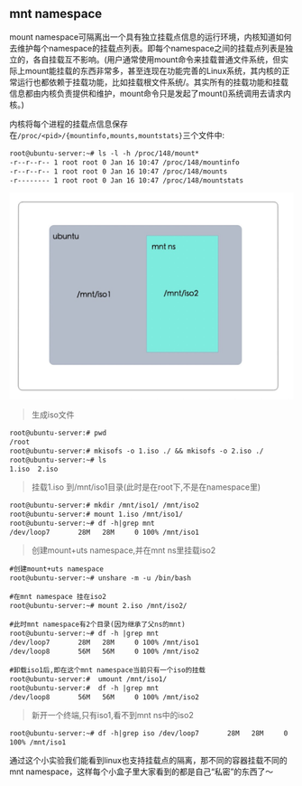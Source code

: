## mnt namespace

mount namespace可隔离出一个具有独立挂载点信息的运行环境，内核知道如何去维护每个namespace的挂载点列表。即每个namespace之间的挂载点列表是独立的，各自挂载互不影响。(用户通常使用mount命令来挂载普通文件系统，但实际上mount能挂载的东西非常多，甚至连现在功能完善的Linux系统，其内核的正常运行也都依赖于挂载功能，比如挂载根文件系统/。其实所有的挂载功能和挂载信息都由内核负责提供和维护，mount命令只是发起了mount()系统调用去请求内核。)

内核将每个进程的挂载点信息保存在`/proc/<pid>/{mountinfo,mounts,mountstats}`三个文件中:
```
root@ubuntu-server:~# ls -l -h /proc/148/mount*
-r--r--r-- 1 root root 0 Jan 16 10:47 /proc/148/mountinfo
-r--r--r-- 1 root root 0 Jan 16 10:47 /proc/148/mounts
-r-------- 1 root root 0 Jan 16 10:47 /proc/148/mountstats
```


![mnt-ns](./images/mnt-ns.jpg)

> 生成iso文件
```
root@ubuntu-server:# pwd
/root
root@ubuntu-server:# mkisofs -o 1.iso ./ && mkisofs -o 2.iso ./
root@ubuntu-server:~# ls
1.iso  2.iso
```

> 挂载1.iso 到/mnt/iso1目录(此时是在root下,不是在namespace里)
```
root@ubuntu-server:# mkdir /mnt/iso1/ /mnt/iso2
root@ubuntu-server:# mount 1.iso /mnt/iso1/
root@ubuntu-server:~# df -h|grep mnt
/dev/loop7       28M   28M     0 100% /mnt/iso1
```

> 创建mount+uts namespace,并在mnt ns里挂载iso2&#x20;
```
#创建mount+uts namespace
root@ubuntu-server:~# unshare -m -u /bin/bash

#在mnt namespace 挂在iso2
root@ubuntu-server:~# mount 2.iso /mnt/iso2/

#此时mnt namespace有2个目录(因为继承了父ns的mnt)
root@ubuntu-server:~# df -h |grep mnt
/dev/loop7       28M   28M     0 100% /mnt/iso1
/dev/loop8       56M   56M     0 100% /mnt/iso2

#卸载iso1后,即在这个mnt namespace当前只有一个iso的挂载
root@ubuntu-server:#  umount /mnt/iso1/
root@ubuntu-server:#  df -h |grep mnt
/dev/loop8       56M   56M     0 100% /mnt/iso2
```


> 新开一个终端,只有iso1,看不到mnt ns中的iso2
```
root@ubuntu-server:~# df -h|grep iso /dev/loop7       28M   28M     0 100% /mnt/iso1
```

通过这个小实验我们能看到linux也支持挂载点的隔离，那不同的容器挂载不同的mnt namespace，这样每个小盒子里大家看到的都是自己“私密”的东西了～